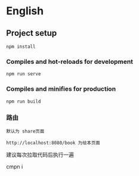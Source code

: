# English

## Project setup
```
npm install
```

### Compiles and hot-reloads for development
```
npm run serve
```

### Compiles and minifies for production
```
npm run build
```

### 路由

```
默认为 share页面

http://localhost:8080/book 为绘本页面

```
建议每次拉取代码后执行一遍

cmpn i 
```

